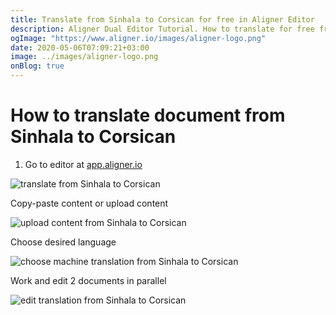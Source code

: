 ```yaml
---
title: Translate from Sinhala to Corsican for free in Aligner Editor
description: Aligner Dual Editor Tutorial. How to translate for free from Sinhala to Corsican. Aligner is multilingual document management platform. 
ogImage: "https://www.aligner.io/images/aligner-logo.png"
date: 2020-05-06T07:09:21+03:00
image: ../images/aligner-logo.png
onBlog: true
---
```


# How to translate document from Sinhala to Corsican

1. Go to editor at [app.aligner.io](https://app.aligner.io "Aligner App web page")

![translate from Sinhala to Corsican](../aligner-blank-editor.png "translate from Sinhala to Corsican")

Copy-paste content or upload content

![upload content from Sinhala to Corsican](../aligner-uploaded-document.png "upload content from Sinhala to Corsican")

Choose desired language

![choose machine translation from Sinhala to Corsican](../aligner-language-dropdown.png "choose machine translation from Sinhala to Corsican")

Work and edit 2 documents in parallel

![edit translation from Sinhala to Corsican](../aligner-double-sitded-editor.png "edit translation from Sinhala to Corsican")

